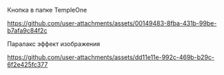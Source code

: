 Кнопка в папке TempleOne

https://github.com/user-attachments/assets/00149483-8fba-431b-99be-b7afa9c84f2c

Паралакс эффект изображения 

https://github.com/user-attachments/assets/dd11e11e-992c-469b-b29c-6f2e425fc377

